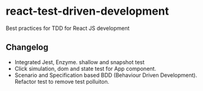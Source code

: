 # react-test-driven-development
Best practices for TDD for React JS development


## Changelog

- Integrated Jest, Enzyme. shallow and snapshot test
- Click simulation, dom and state test for App component.
- Scenario and Specification based BDD (Behaviour Driven Development). Refactor test to remove test polluiton.
